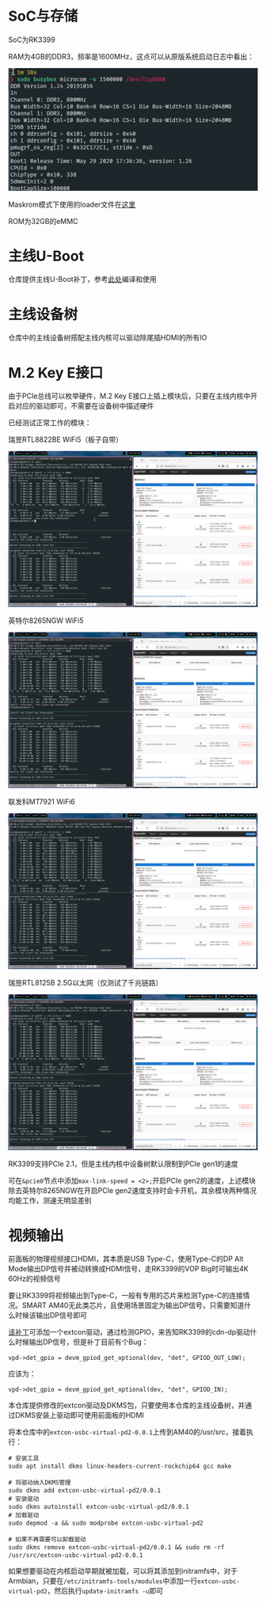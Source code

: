 # SoC与存储

SoC为RK3399

RAM为4GB的DDR3，频率是1600MHz，这点可以从原版系统启动日志中看出：

![boot-log-ddr](pictures/boot-log-ddr.png)

Maskrom模式下使用的loader文件在[这里](https://github.com/retro98boy/tn3399-v3-linux/blob/master/tools/rk3399_loader_v1.30.130.bin)

ROM为32GB的eMMC

# 主线U-Boot

仓库提供主线U-Boot补丁，参考[此处](https://github.com/retro98boy/tn3399-v3-linux#%E7%BC%96%E8%AF%91%E4%B8%BB%E7%BA%BFu-boot)编译和使用

# 主线设备树

仓库中的主线设备树搭配主线内核可以驱动除尾插HDMI的所有IO

# M.2 Key E接口

由于PCIe总线可以枚举硬件，M.2 Key E接口上插上模块后，只要在主线内核中开启对应的驱动即可，不需要在设备树中描述硬件

已经测试正常工作的模块：

瑞昱RTL8822BE WiFi5（板子自带）

![boot-log-ddr](pictures/m2-rtl8822be.png)

英特尔8265NGW WiFi5

![boot-log-ddr](pictures/m2-8265ngw.png)

联发科MT7921 WiFi6

![boot-log-ddr](pictures/m2-mt7921.png)

瑞昱RTL8125B 2.5G以太网（仅测试了千兆链路）

![boot-log-ddr](pictures/m2-rtl8125b.png)

RK3399支持PCIe 2.1，但是主线内核中设备树默认限制到PCIe gen1的速度

可在`&pcie0`节点中添加`max-link-speed = <2>;`开启PCIe gen2的速度，上述模块除去英特尔8265NGW在开启PCIe gen2速度支持时会卡开机，其余模块两种情况均能工作，测速无明显差别

# 视频输出

前面板的物理视频接口HDMI，其本质是USB Type-C，使用Type-C的DP Alt Mode输出DP信号并被动转换成HDMI信号，走RK3399的VOP Big时可输出4K 60Hz的视频信号

要让RK3399将视频输出到Type-C，一般有专用的芯片来检测Type-C的连接情况。SMART AM40无此类芯片，且使用场景固定为输出DP信号，只需要知道什么时候该输出DP信号即可

[该补丁](https://github.com/armbian/build/blob/main/patch/kernel/archive/rockchip64-6.12/general-add-miniDP-virtual-extcon.patch)可添加一个extcon驱动，通过检测GPIO，来告知RK3399的cdn-dp驱动什么时候输出DP信号，但是补丁目前有个Bug：

```
vpd->det_gpio = devm_gpiod_get_optional(dev, "det", GPIOD_OUT_LOW);
```

应该为：

```
vpd->det_gpio = devm_gpiod_get_optional(dev, "det", GPIOD_IN);
```

本仓库提供修改的extcon驱动及DKMS包，只要使用本仓库的主线设备树，并通过DKMS安装上驱动即可使用前面板的HDMI

将本仓库中的`extcon-usbc-virtual-pd2-0.0.1`上传到AM40的/usr/src，接着执行：

```
# 安装工具
sudo apt install dkms linux-headers-current-rockchip64 gcc make

# 将驱动纳入DKMS管理
sudo dkms add extcon-usbc-virtual-pd2/0.0.1
# 安装驱动
sudo dkms autoinstall extcon-usbc-virtual-pd2/0.0.1
# 加载驱动
sudo depmod -a && sudo modprobe extcon-usbc-virtual-pd2

# 如果不再需要可以卸载驱动
sudo dkms remove extcon-usbc-virtual-pd2/0.0.1 && sudo rm -rf /usr/src/extcon-usbc-virtual-pd2-0.0.1
```

如果想要驱动在内核启动早期就被加载，可以将其添加到initramfs中，对于Armbian，只要在`/etc/initramfs-tools/modules`中添加一行`extcon-usbc-virtual-pd2`，然后执行`update-initramfs -u`即可
